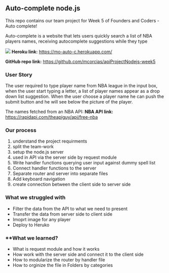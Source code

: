 ## Auto-complete node.js

This repo contains our team project for Week 5 of Founders and Coders - Auto complete!

Auto-complete is a website that lets users quickly search a list of NBA players names, receiving autocomplete suggestions while they type

![](https://media.giphy.com/media/3o7aTnQqygA3TcukFi/giphy.gif)
**Heroku link:** https://mo-auto-c.herokuapp.com/

**GitHub repo link:** https://github.com/mcorcias/apiProjectNodejs-week5

### User Story ###
The user required to type player name from NBA league in the input box, when the user start typing a letter, a list of player names appear as a drop down list suggestion.
When the user choose a player name he can push the submit button and he will see below the picture of the player. 

The names fetched from an NBA API:
**NBA API link:** https://rapidapi.com/theapiguy/api/free-nba


###	Our process

1. understand the project requirments
2. split the team-work
3. setup the node.js server
4. used in API via the server side by request module 
5. Write handler functions querying user input against dummy spell list
6. Connect handler functions to the server
7. Separate router and server into separate files
8. Add keyboard navigation
9. create connection between the client side to server side

### **What we struggled with**
* Filter the data from the API to what we need to present
* Transfer the data from server side to client side 
* Imoprt image for any player
* Deploy to Heruko

### **What we learned?
* What is request module and how it works
* How work with the server side and connect it to the client side
* How to modularize the router by handler file
* How to orginize the file in Folders by categories





